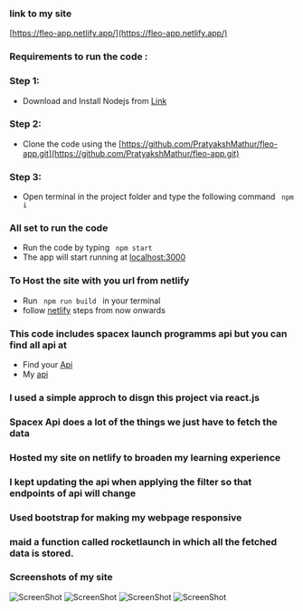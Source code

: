 ### link to my site
[https://fleo-app.netlify.app/](https://fleo-app.netlify.app/)
### Requirements to run the code :

### Step 1:
- Download and Install Nodejs from [Link](https://nodejs.org/en/download/)

### Step 2:
- Clone the code using the
[https://github.com/PratyakshMathur/fleo-app.git](https://github.com/PratyakshMathur/fleo-app.git)

### Step 3:
- Open terminal in the project folder and type the following command <code> npm i</code>

### All set to run the code
- Run the code by typing <code> npm start </code>
- The app will start running at [localhost:3000](localhost:3000)

### To Host the site with you url from netlify
- Run <code> npm run build </code> in your terminal
- follow [netlify](https://docs.netlify.com/cli/get-started/) steps from now onwards 

### This code includes spacex launch programms api but you can find all api at 
- Find your [Api](https://github.com/r-spacex/SpaceX-API)
- My [api](https://api.spaceXdata.com/v3/launches?limit=100)

### I used a simple approch to disgn this project via react.js 
### Spacex Api does a lot of the things we just have to fetch the data
### Hosted my site on netlify to broaden my learning experience 
### I kept updating the api when applying the filter so that endpoints of api will change
### Used bootstrap for making my webpage responsive
### maid a function called rocketlaunch in which all the fetched data is stored.

### Screenshots of my site
![ScreenShot](https://raw.github.com/PratyakshMathur/fleo-app/main/reaadme0.png)
![ScreenShot](https://raw.github.com/PratyakshMathur/fleo-app/main/reaadme1.png)
![ScreenShot](https://raw.github.com/PratyakshMathur/fleo-app/main/reaadme2.png)
![ScreenShot](https://raw.github.com/PratyakshMathur/fleo-app/main/reaadme3.png)